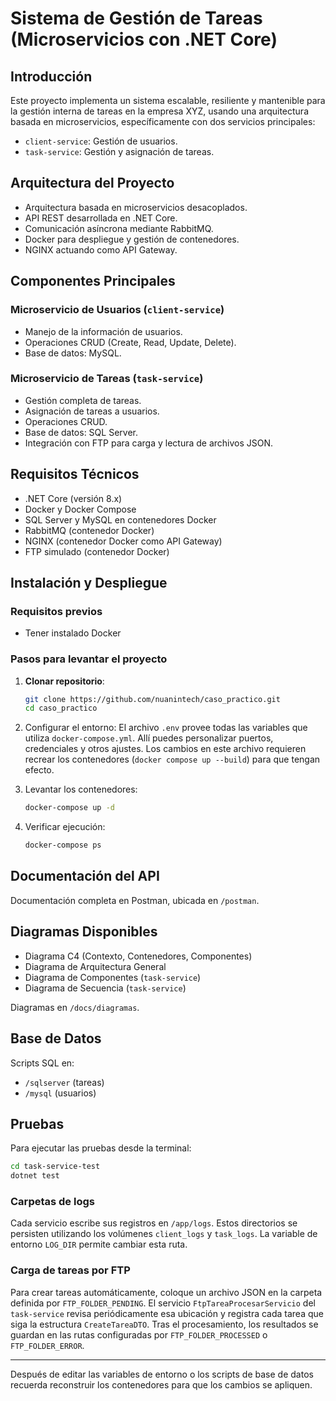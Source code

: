 # Sistema de Gestión de Tareas (Microservicios con .NET Core)

## Introducción
Este proyecto implementa un sistema escalable, resiliente y mantenible para la gestión interna de tareas en la empresa XYZ, usando una arquitectura basada en microservicios, específicamente con dos servicios principales: 
- `client-service`: Gestión de usuarios.
- `task-service`: Gestión y asignación de tareas.

## Arquitectura del Proyecto

- Arquitectura basada en microservicios desacoplados.
- API REST desarrollada en .NET Core.
- Comunicación asíncrona mediante RabbitMQ.
- Docker para despliegue y gestión de contenedores.
- NGINX actuando como API Gateway.

## Componentes Principales

### Microservicio de Usuarios (`client-service`)
- Manejo de la información de usuarios.
- Operaciones CRUD (Create, Read, Update, Delete).
- Base de datos: MySQL.

### Microservicio de Tareas (`task-service`)
- Gestión completa de tareas.
- Asignación de tareas a usuarios.
- Operaciones CRUD.
- Base de datos: SQL Server.
- Integración con FTP para carga y lectura de archivos JSON.

## Requisitos Técnicos

- .NET Core (versión 8.x)
- Docker y Docker Compose
- SQL Server y MySQL en contenedores Docker
- RabbitMQ (contenedor Docker)
- NGINX (contenedor Docker como API Gateway)
- FTP simulado (contenedor Docker)

## Instalación y Despliegue

### Requisitos previos
- Tener instalado Docker 

### Pasos para levantar el proyecto

1. **Clonar repositorio**:
   ```bash
   git clone https://github.com/nuanintech/caso_practico.git
   cd caso_practico

2. Configurar el entorno:
El archivo `.env` provee todas las variables que utiliza `docker-compose.yml`. Allí puedes personalizar puertos, credenciales y otros ajustes. Los cambios en este archivo requieren recrear los contenedores (`docker compose up --build`) para que tengan efecto.


3. Levantar los contenedores:
   ```bash
   docker-compose up -d
   ```

4. Verificar ejecución:
   ```bash
   docker-compose ps
   ```
## Documentación del API

Documentación completa en Postman, ubicada en `/postman`.

## Diagramas Disponibles

- Diagrama C4 (Contexto, Contenedores, Componentes)
- Diagrama de Arquitectura General
- Diagrama de Componentes (`task-service`)
- Diagrama de Secuencia (`task-service`)

Diagramas en `/docs/diagramas`.

## Base de Datos

Scripts SQL en:
- `/sqlserver` (tareas)
- `/mysql` (usuarios)

## Pruebas

Para ejecutar las pruebas desde la terminal:

```bash
cd task-service-test
dotnet test
```


### Carpetas de logs
Cada servicio escribe sus registros en `/app/logs`. Estos directorios se persisten utilizando los volúmenes `client_logs` y `task_logs`. La variable de entorno `LOG_DIR` permite cambiar esta ruta.

### Carga de tareas por FTP
Para crear tareas automáticamente, coloque un archivo JSON en la carpeta definida por `FTP_FOLDER_PENDING`. El servicio `FtpTareaProcesarServicio` del `task-service` revisa periódicamente esa ubicación y registra cada tarea que siga la estructura `CreateTareaDTO`. Tras el procesamiento, los resultados se guardan en las rutas configuradas por `FTP_FOLDER_PROCESSED` o `FTP_FOLDER_ERROR`.

---

Después de editar las variables de entorno o los scripts de base de datos recuerda reconstruir los contenedores para que los cambios se apliquen.
